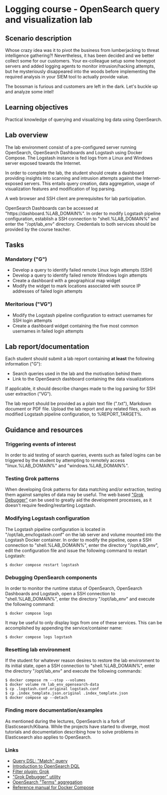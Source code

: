 <!--
SPDX-FileCopyrightText: © 2024 Menacit AB <foss@menacit.se>
SPDX-License-Identifier: CC-BY-SA-4.0
X-Context: Logging course - OpenSearch query and visualization lab
-->

# Logging course - OpenSearch query and visualization lab

## Scenario description
Whose crazy idea was it to pivot the business from lumberjacking to threat intelligence gathering?!
Nevertheless, it has been decided and we better collect some for our customers. Your ex-colleague
setup some honeypot servers and added logging agents to monitor intrusion/hacking attempts, but he
mysteriously disappeared into the woods before implementing the required analysis in your SIEM
tool to actually provide value.  
  
The bossman is furious and customers are left in the dark. Let's buckle up and analyze some intel!


## Learning objectives
Practical knowledge of querying and visualizing log data using OpenSearch.


## Lab overview
The lab environment consist of a pre-configured server running OpenSearch, OpenSearch Dashboards
and Logstash using Docker Compose. The Logstash instance is fed logs from a Linux and Windows
server exposed towards the Internet.  

In order to complete the lab, the student should create a dashboard providing insights into
scanning and intrusion attempts against the Internet-exposed servers. This entails query creation,
data aggregation, usage of visualization features and modification of log parsing.  
  
A web browser and SSH client are prerequisites for lab participation.  
  
OpenSearch Dashboards can be accessed at "https://dashboard.%LAB_DOMAIN%".
In order to modify Logstash pipeline configuration, establish a SSH connection to
"shell.%LAB_DOMAIN%" and enter the "/opt/lab_env" directory. Credentials to both services should
be provided by the course teacher.


## Tasks

### Mandatory ("G")
- Develop a query to identify failed remote Linux login attempts (SSH)
- Develop a query to identify failed remote Windows login attempts
- Create a dashboard with a geographical map widget
- Modify the widget to mark locations associated with source IP addresses of failed login attempts 


### Meritorious ("VG")
- Modify the Logstash pipeline configuration to extract usernames for SSH login attempts
- Create a dashboard widget containing the five most common usernames in failed login attempts


## Lab report/documentation
Each student should submit a lab report containing **at least** the following information ("G"):
- Search queries used in the lab and the motivation behind them
- Link to the OpenSearch dashboard containing the data visualizations
  
If applicable, it should describe changes made to the log parsing for SSH user extraction ("VG").  
  
The lab report should be provided as a plain text file (".txt"), Markdown document or PDF file.
Upload the lab report and any related files, such as modified Logstash pipeline configuration,
to %REPORT_TARGET%.


## Guidance and resources

### Triggering events of interest
In order to aid testing of search queries, events such as failed logins can be triggered by the
student by attempting to remotely access "linux.%LAB_DOMAIN%" and "windows.%LAB_DOMAIN%".


### Testing Grok patterns
When developing Grok patterns for data matching and/or extraction, testing them against samples
of data may be useful. The web based ["Grok Debugger"](https://grokdebugger.com/) can be used to
greatly aid the development processes, as it doesn't require feeding/restarting Logstash.


### Modifying Logstash configuration
The Logstash pipeline configuration is located in "/opt/lab_env/logstash.conf" on the lab server
and volume mounted into the Logstash Docker container. In order to modify the pipeline, open a SSH
connection to "shell.%LAB_DOMAIN%", enter the directory "/opt/lab_env", edit the configuration file
and issue the following command to restart Logstash:

```
$ docker compose restart logstash 
```


### Debugging OpenSearch components
In order to monitor the runtime status of OpenSearch, OpenSearch Dashboards and Logstash, open a
SSH connection to "shell.%LAB_DOMAIN%", enter the directory "/opt/lab_env" and execute the
following command:

```
$ docker compose logs
```

It may be useful to only display logs from one of these services. This can be accomplished by
appending the service/container name:

```
$ docker compose logs logstash
```


### Resetting lab environment
If the student for whatever reason desires to restore the lab environment to its initial state,
open a SSH connection to "shell.%LAB_DOMAIN%", enter the directory "/opt/lab_env" and execute the
following commands:

```
$ docker compose rm --stop --volumes
$ docker volume rm lab_env_opensearch-data
$ cp .logstash.conf.original logstash.conf
$ cp .index_template.json.original .index_template.json
$ docker compose up --detach
```


### Finding more documentation/examples
As mentioned during the lectures, OpenSearch is a fork of Elasticsearch/Kibana. While the projects
have started to diverge, most tutorials and documentation describing how to solve problems in
Elasticsearch also applies to OpenSearch.


### Links
- [Query DSL: "Match" query](https://opensearch.org/docs/latest/query-dsl/full-text/match/)
- [Introduction to OpenSearch DQL](https://opensearch.org/docs/latest/dashboards/dql/)
- [Filter plugin: Grok](https://www.elastic.co/guide/en/logstash/current/plugins-filters-grok.html)
- ["Grok Debugger" utility](https://grokdebugger.com/)
- [OpenSearch "Terms" aggregation](https://opensearch.org/docs/latest/aggregations/bucket/terms/)
- [Reference manual for Docker Compose](https://docs.docker.com/compose/reference/)
